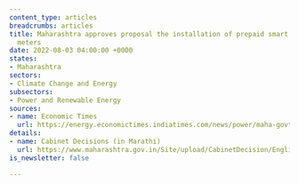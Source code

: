 ```yaml
---
content_type: articles
breadcrumbs: articles
title: Maharashtra approves proposal the installation of prepaid smart electricity
  meters
date: 2022-08-03 04:00:00 +0000
states:
- Maharashtra
sectors:
- Climate Change and Energy
subsectors:
- Power and Renewable Energy
sources:
- name: Economic Times
  url: https://energy.economictimes.indiatimes.com/news/power/maha-govt-to-install-prepaid-smart-electricity-meters-cm-eknath-shinde/93198733
details:
- name: Cabinet Decisions (in Marathi)
  url: https://www.maharashtra.gov.in/Site/upload/CabinetDecision/English/27-07-2022%20Cabinet%20Decision%20(Meeting%20No.4).pdf
is_newsletter: false

---
```

